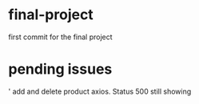 ﻿# final-project
first commit for the final project

# pending issues
﻿' add and delete product axios. Status 500 still showing
